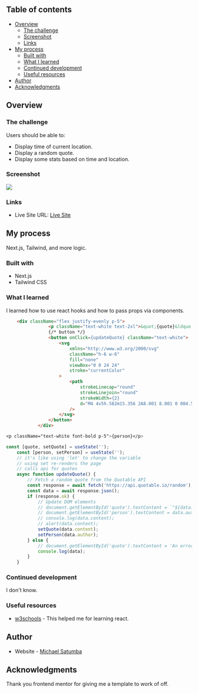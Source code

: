 <!-- # Frontend Mentor - IP address tracker solution

This is a solution to the [IP address tracker challenge on Frontend Mentor](https://www.frontendmentor.io/challenges/ip-address-tracker-I8-0yYAH0). Frontend Mentor challenges help you improve your coding skills by building realistic projects. -->

## Table of contents

- [Overview](#overview)
  - [The challenge](#the-challenge)
  - [Screenshot](#screenshot)
  - [Links](#links)
- [My process](#my-process)
  - [Built with](#built-with)
  - [What I learned](#what-i-learned)
  - [Continued development](#continued-development)
  - [Useful resources](#useful-resources)
- [Author](#author)
- [Acknowledgments](#acknowledgments)

<!-- **Note: Delete this note and update the table of contents based on what sections you keep.** -->

## Overview

### The challenge

Users should be able to:

- Display time of current location.
- Display a random quote.
- Display some stats based on time and location.

### Screenshot

![](<./timepiece.vercel.app_(iPhone%SE).png>)

<!-- Add a screenshot of your solution. The easiest way to do this is to use Firefox to view your project, right-click the page and select "Take a Screenshot". You can choose either a full-height screenshot or a cropped one based on how long the page is. If it's very long, it might be best to crop it.

Alternatively, you can use a tool like [FireShot](https://getfireshot.com/) to take the screenshot. FireShot has a free option, so you don't need to purchase it.

Then crop/optimize/edit your image however you like, add it to your project, and update the file path in the image above. -->

<!-- **Note: Delete this note and the paragraphs above when you add your screenshot. If you prefer not to add a screenshot, feel free to remove this entire section.** -->

### Links

<!-- - Solution URL: [Add solution URL here](https://your-solution-url.com) -->

- Live Site URL: [Live Site](https://timepiece.vercel.app/)

## My process

Next.js, Tailwind, and more logic.

### Built with

- Next.js
- Tailwind CSS

### What I learned

I learned how to use react hooks and how to pass props via components.

<!-- Use this section to recap over some of your major learnings while working through this project. Writing these out and providing code samples of areas you want to highlight is a great way to reinforce your own knowledge. -->

<!-- To see how you can add code snippets, see below: -->

```html
	<div className="flex justify-evenly p-5">
				<p className="text-white text-2xl">&quot;{quote}&ldquo;</p>
				{/* button */}
				<button onClick={updateQuote} className="text-white">
					<svg
						xmlns="http://www.w3.org/2000/svg"
						className="h-6 w-6"
						fill="none"
						viewBox="0 0 24 24"
						stroke="currentColor"
					>
						<path
							strokeLinecap="round"
							strokeLinejoin="round"
							strokeWidth={2}
							d="M4 4v5h.582m15.356 2A8.001 8.001 0 004.582 9m0 0H9m11 11v-5h-.581m0 0a8.003 8.003 0 01-15.357-2m15.357 2H15"
						/>
					</svg>
				</button>
			</div>
```

```css
<p className="text-white font-bold p-5">{person}</p>
```

```js
const [quote, setQuote] = useState('');
	const [person, setPerson] = useState('');
	// it's like using 'let' to change the variable
	// using set re-renders the page
	// calls api for quotes
	async function updateQuote() {
		// Fetch a random quote from the Quotable API
		const response = await fetch('https://api.quotable.io/random');
		const data = await response.json();
		if (response.ok) {
			// Update DOM elements
			// document.getElementById('quote').textContent = `"${data.content}"`;
			// document.getElementById('person').textContent = data.author;
			// console.log(data.content);
			// alert(data.content);
			setQuote(data.content);
			setPerson(data.author);
		} else {
			// document.getElementById('quote').textContent = 'An error occured';
			console.log(data);
		}
	}
```

<!-- If you want more help with writing markdown, we'd recommend checking out [The Markdown Guide](https://www.markdownguide.org/) to learn more. -->

<!-- **Note: Delete this note and the content within this section and replace with your own learnings.** -->

### Continued development

<!-- Use this section to outline areas that you want to continue focusing on in future projects. These could be concepts you're still not completely comfortable with or techniques you found useful that you want to refine and perfect. -->

I don't know.

<!-- **Note: Delete this note and the content within this section and replace with your own plans for continued development.** -->

### Useful resources

- [w3schools](https://www.w3schools.com/react/default.asp) - This helped me for learning react.
<!-- - [Example resource 2](https://www.example.com) - This is an amazing article which helped me finally understand XYZ. I'd recommend it to anyone still learning this concept.

**Note: Delete this note and replace the list above with resources that helped you during the challenge. These could come in handy for anyone viewing your solution or for yourself when you look back on this project in the future.** -->

## Author

- Website - [Michael Satumba](https://mkeport.vercel.app/)
<!-- - Frontend Mentor - [@yourusername](https://www.frontendmentor.io/profile/yourusername)
- Twitter - [@yourusername](https://www.twitter.com/yourusername) -->

<!-- **Note: Delete this note and add/remove/edit lines above based on what links you'd like to share.** -->

## Acknowledgments

<!-- This is where you can give a hat tip to anyone who helped you out on this project. Perhaps you worked in a team or got some inspiration from someone else's solution. This is the perfect place to give them some credit. -->

Thank you frontend mentor for giving me a template to work of off.

<!-- **Note: Delete this note and edit this section's content as necessary. If you completed this challenge by yourself, feel free to delete this section entirely.** -->

